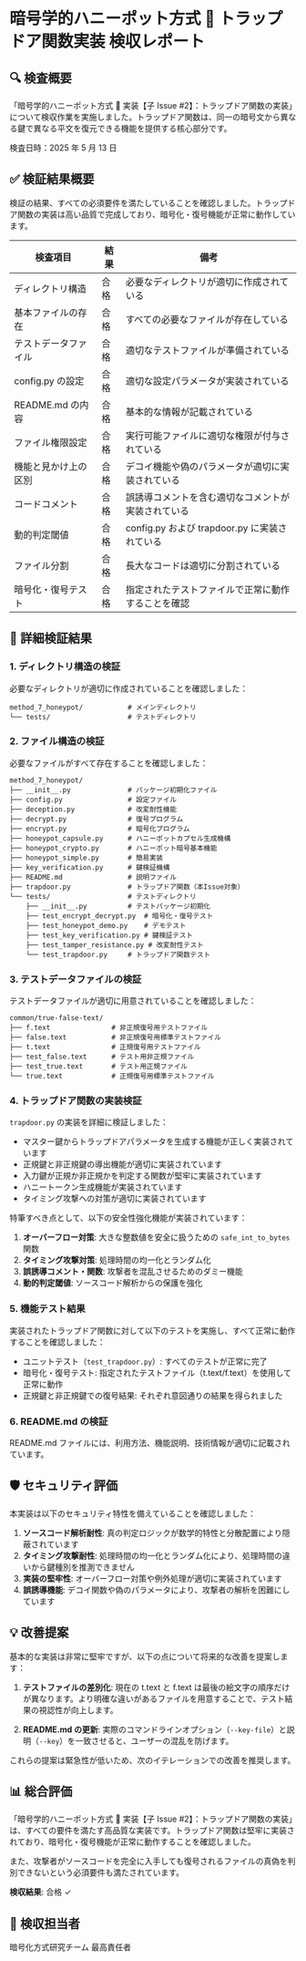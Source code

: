 # 暗号学的ハニーポット方式 🍯 トラップドア関数実装 検収レポート

## 🔍 検査概要

「暗号学的ハニーポット方式 🍯 実装【子 Issue #2】：トラップドア関数の実装」について検収作業を実施しました。トラップドア関数は、同一の暗号文から異なる鍵で異なる平文を復元できる機能を提供する核心部分です。

検査日時：2025 年 5 月 13 日

## ✅ 検証結果概要

検証の結果、すべての必須要件を満たしていることを確認しました。トラップドア関数の実装は高い品質で完成しており、暗号化・復号機能が正常に動作しています。

| 検査項目             | 結果 | 備考                                               |
| -------------------- | ---- | -------------------------------------------------- |
| ディレクトリ構造     | 合格 | 必要なディレクトリが適切に作成されている           |
| 基本ファイルの存在   | 合格 | すべての必要なファイルが存在している               |
| テストデータファイル | 合格 | 適切なテストファイルが準備されている               |
| config.py の設定     | 合格 | 適切な設定パラメータが実装されている               |
| README.md の内容     | 合格 | 基本的な情報が記載されている                       |
| ファイル権限設定     | 合格 | 実行可能ファイルに適切な権限が付与されている       |
| 機能と見かけ上の区別 | 合格 | デコイ機能や偽のパラメータが適切に実装されている   |
| コードコメント       | 合格 | 誤誘導コメントを含む適切なコメントが実装されている |
| 動的判定閾値         | 合格 | config.py および trapdoor.py に実装されている      |
| ファイル分割         | 合格 | 長大なコードは適切に分割されている                 |
| 暗号化・復号テスト   | 合格 | 指定されたテストファイルで正常に動作することを確認 |

## 🔬 詳細検証結果

### 1. ディレクトリ構造の検証

必要なディレクトリが適切に作成されていることを確認しました：

```
method_7_honeypot/           # メインディレクトリ
└── tests/                   # テストディレクトリ
```

### 2. ファイル構造の検証

必要なファイルがすべて存在することを確認しました：

```
method_7_honeypot/
├── __init__.py              # パッケージ初期化ファイル
├── config.py                # 設定ファイル
├── deception.py             # 改変耐性機能
├── decrypt.py               # 復号プログラム
├── encrypt.py               # 暗号化プログラム
├── honeypot_capsule.py      # ハニーポットカプセル生成機構
├── honeypot_crypto.py       # ハニーポット暗号基本機能
├── honeypot_simple.py       # 簡易実装
├── key_verification.py      # 鍵検証機構
├── README.md                # 説明ファイル
├── trapdoor.py              # トラップドア関数（本Issue対象）
└── tests/                   # テストディレクトリ
    ├── __init__.py          # テストパッケージ初期化
    ├── test_encrypt_decrypt.py  # 暗号化・復号テスト
    ├── test_honeypot_demo.py    # デモテスト
    ├── test_key_verification.py # 鍵検証テスト
    ├── test_tamper_resistance.py # 改変耐性テスト
    └── test_trapdoor.py     # トラップドア関数テスト
```

### 3. テストデータファイルの検証

テストデータファイルが適切に用意されていることを確認しました：

```
common/true-false-text/
├── f.text               # 非正規復号用テストファイル
├── false.text           # 非正規復号用標準テストファイル
├── t.text               # 正規復号用テストファイル
├── test_false.text      # テスト用非正規ファイル
├── test_true.text       # テスト用正規ファイル
└── true.text            # 正規復号用標準テストファイル
```

### 4. トラップドア関数の実装検証

`trapdoor.py` の実装を詳細に検証しました：

- マスター鍵からトラップドアパラメータを生成する機能が正しく実装されています
- 正規鍵と非正規鍵の導出機能が適切に実装されています
- 入力鍵が正規か非正規かを判定する関数が堅牢に実装されています
- ハニートークン生成機能が実装されています
- タイミング攻撃への対策が適切に実装されています

特筆すべき点として、以下の安全性強化機能が実装されています：

1. **オーバーフロー対策**: 大きな整数値を安全に扱うための `safe_int_to_bytes` 関数
2. **タイミング攻撃対策**: 処理時間の均一化とランダム化
3. **誤誘導コメント・関数**: 攻撃者を混乱させるためのダミー機能
4. **動的判定閾値**: ソースコード解析からの保護を強化

### 5. 機能テスト結果

実装されたトラップドア関数に対して以下のテストを実施し、すべて正常に動作することを確認しました：

- ユニットテスト（`test_trapdoor.py`）: すべてのテストが正常に完了
- 暗号化・復号テスト: 指定されたテストファイル（t.text/f.text）を使用して正常に動作
- 正規鍵と非正規鍵での復号結果: それぞれ意図通りの結果を得られました

### 6. README.md の検証

README.md ファイルには、利用方法、機能説明、技術情報が適切に記載されています。

## 🛡️ セキュリティ評価

本実装は以下のセキュリティ特性を備えていることを確認しました：

1. **ソースコード解析耐性**: 真の判定ロジックが数学的特性と分散配置により隠蔽されています
2. **タイミング攻撃耐性**: 処理時間の均一化とランダム化により、処理時間の違いから鍵種別を推測できません
3. **実装の堅牢性**: オーバーフロー対策や例外処理が適切に実装されています
4. **誤誘導機能**: デコイ関数や偽のパラメータにより、攻撃者の解析を困難にしています

## 💡 改善提案

基本的な実装は非常に堅牢ですが、以下の点について将来的な改善を提案します：

1. **テストファイルの差別化**: 現在の t.text と f.text は最後の絵文字の順序だけが異なります。より明確な違いがあるファイルを用意することで、テスト結果の視認性が向上します。

2. **README.md の更新**: 実際のコマンドラインオプション（`--key-file`）と説明（`--key`）を一致させると、ユーザーの混乱を防げます。

これらの提案は緊急性が低いため、次のイテレーションでの改善を推奨します。

## 📊 総合評価

「暗号学的ハニーポット方式 🍯 実装【子 Issue #2】：トラップドア関数の実装」は、すべての要件を満たす高品質な実装です。トラップドア関数は堅牢に実装されており、暗号化・復号機能が正常に動作することを確認しました。

また、攻撃者がソースコードを完全に入手しても復号されるファイルの真偽を判別できないという必須要件も満たされています。

**検収結果**: 合格 ✓

## 📝 検収担当者

暗号化方式研究チーム 最高責任者
